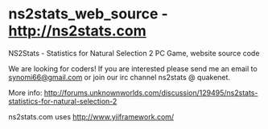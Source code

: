 ns2stats_web_source - http://ns2stats.com
===================

NS2Stats - Statistics for Natural Selection 2 PC Game, website source code

We are looking for coders!
If you are interested please send me an email to synomi66@gmail.com or join our irc channel ns2stats @ quakenet.

More info: http://forums.unknownworlds.com/discussion/129495/ns2stats-statistics-for-natural-selection-2

ns2stats.com uses http://www.yiiframework.com/


